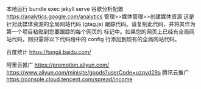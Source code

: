 
本地运行
    bundle exec jekyll serve
谷歌分析配置
https://analytics.google.com/analytics
管理>>媒体管理>>创建媒体资源
这是针对此媒体资源的全局网站代码 (gtag.js) 跟踪代码。请复制此代码，并将其作为第一个项目粘贴到您要跟踪的每个网页的 <HEAD> 标记中。如果您的网页上已经有全局网站代码，则只需将以下代码段中的 config 行添加到现有的全局网站代码。
<!-- Global site tag (gtag.js) - Google Analytics -->
<script async src="https://www.googletagmanager.com/gtag/js?id=UA-135881568-2"></script>
<script>
  window.dataLayer = window.dataLayer || [];
  function gtag(){dataLayer.push(arguments);}
  gtag('js', new Date());

  gtag('config', 'UA-135881568-2');
</script>

百度统计
https://tongji.baidu.com/
<script>
    var _hmt = _hmt || [];
    (function() {
      var hm = document.createElement("script");
      hm.src = "https://hm.baidu.com/hm.js?88306ba463468a987545572a90663e54";
      var s = document.getElementsByTagName("script")[0]; 
      s.parentNode.insertBefore(hm, s);
    })();
    </script>

阿里云推广
https://promotion.aliyun.com/
https://www.aliyun.com/minisite/goods?userCode=uzqvd29a
腾讯云推广
https://console.cloud.tencent.com/spread/income